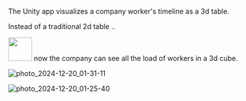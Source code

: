 The Unity app visualizes a company worker's timeline as a 3d table.

Instead of a traditional 2d table ..

<img src="https://github.com/favicon.ico](https://github.com/user-attachments/assets/f44cb535-7b24-4709-b605-28b61632258f" width="48">
now the company can see all the load of workers in a 3d cube.

![photo_2024-12-20_01-31-11](https://github.com/user-attachments/assets/b3086ac0-434d-483e-8b05-1dcf2516014d)

![photo_2024-12-20_01-25-40](https://github.com/user-attachments/assets/7142b997-5e85-46e7-b50f-6c092bc07572)

